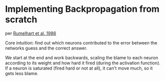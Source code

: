 # Implementing Backpropagation from scratch

per [Rumelhart et al. 1986](https://gwern.net/doc/ai/nn/1986-rumelhart-2.pdf)

Core intuition: find out which neurons contributed to the error between the networks guess and the correct answer.

We start at the end and work backwards, scaling the blame to each neuron according to its weight and how hard it fired (during the activation function). If a neuron is saturated (fired hard or not at all), it can't move much, so it gets less blame.

